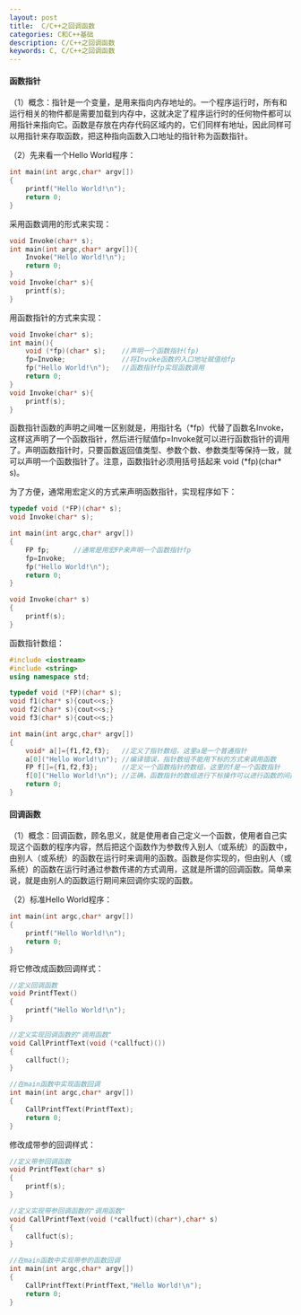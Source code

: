 ```yaml
---
layout: post
title:  C/C++之回调函数
categories: C和C++基础
description: C/C++之回调函数
keywords: C, C/C++之回调函数
---
```



#### 函数指针

（1）概念：指针是一个变量，是用来指向内存地址的。一个程序运行时，所有和运行相关的物件都是需要加载到内存中，这就决定了程序运行时的任何物件都可以用指针来指向它。函数是存放在内存代码区域内的，它们同样有地址，因此同样可以用指针来存取函数，把这种指向函数入口地址的指针称为函数指针。

（2）先来看一个Hello World程序：

```cpp
int main(int argc,char* argv[])
{
    printf("Hello World!\n");
    return 0;
}
```

采用函数调用的形式来实现：

```cpp
void Invoke(char* s);
int main(int argc,char* argv[]){
    Invoke("Hello World!\n");
    return 0;
}
void Invoke(char* s){
    printf(s);
}
```

用函数指针的方式来实现：

```cpp
void Invoke(char* s);
int main(){
    void (*fp)(char* s);    //声明一个函数指针(fp)        
    fp=Invoke;              //将Invoke函数的入口地址赋值给fp
    fp("Hello World!\n");   //函数指针fp实现函数调用
    return 0;
}
void Invoke(char* s){
    printf(s);
}
```

函数指针函数的声明之间唯一区别就是，用指针名（\*fp）代替了函数名Invoke，这样这声明了一个函数指针，然后进行赋值fp=Invoke就可以进行函数指针的调用了。声明函数指针时，只要函数返回值类型、参数个数、参数类型等保持一致，就可以声明一个函数指针了。注意，函数指针必须用括号括起来 void (\*fp)(char\* s)。

为了方便，通常用宏定义的方式来声明函数指针，实现程序如下：

```cpp
typedef void (*FP)(char* s);
void Invoke(char* s);

int main(int argc,char* argv[])
{
    FP fp;      //通常是用宏FP来声明一个函数指针fp
    fp=Invoke;
    fp("Hello World!\n");
    return 0;
}

void Invoke(char* s)
{
    printf(s);
}
```

函数指针数组：

```cpp
#include <iostream>
#include <string>
using namespace std;

typedef void (*FP)(char* s);
void f1(char* s){cout<<s;}
void f2(char* s){cout<<s;}
void f3(char* s){cout<<s;}

int main(int argc,char* argv[])
{
    void* a[]={f1,f2,f3};   //定义了指针数组，这里a是一个普通指针
    a[0]("Hello World!\n"); //编译错误，指针数组不能用下标的方式来调用函数
    FP f[]={f1,f2,f3};      //定义一个函数指针的数组，这里的f是一个函数指针
    f[0]("Hello World!\n"); //正确，函数指针的数组进行下标操作可以进行函数的间接调用
    return 0;
}
```

#### 回调函数

（1）概念：回调函数，顾名思义，就是使用者自己定义一个函数，使用者自己实现这个函数的程序内容，然后把这个函数作为参数传入别人（或系统）的函数中，由别人（或系统）的函数在运行时来调用的函数。函数是你实现的，但由别人（或系统）的函数在运行时通过参数传递的方式调用，这就是所谓的回调函数。简单来说，就是由别人的函数运行期间来回调你实现的函数。

（2）标准Hello World程序：

```cpp
int main(int argc,char* argv[])
{
    printf("Hello World!\n");
    return 0;
}
```

将它修改成函数回调样式：

```cpp
//定义回调函数
void PrintfText() 
{
    printf("Hello World!\n");
}

//定义实现回调函数的"调用函数"
void CallPrintfText(void (*callfuct)())
{
    callfuct();
}

//在main函数中实现函数回调
int main(int argc,char* argv[])
{
    CallPrintfText(PrintfText);
    return 0;
}
```

修改成带参的回调样式：

```cpp
//定义带参回调函数
void PrintfText(char* s) 
{
    printf(s);
}

//定义实现带参回调函数的"调用函数"
void CallPrintfText(void (*callfuct)(char*),char* s)
{
    callfuct(s);
}

//在main函数中实现带参的函数回调
int main(int argc,char* argv[])
{
    CallPrintfText(PrintfText,"Hello World!\n");
    return 0;
}
```




